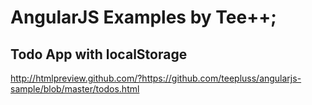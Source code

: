 # AngularJS Examples by Tee++;

## Todo App with localStorage
http://htmlpreview.github.com/?https://github.com/teepluss/angularjs-sample/blob/master/todos.html